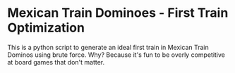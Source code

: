 # Mexican Train Dominoes - First Train Optimization

This is a python script to generate an ideal first train in Mexican Train Dominos using brute force. Why? Because it's fun to be overly competitive at board games that don't matter.

